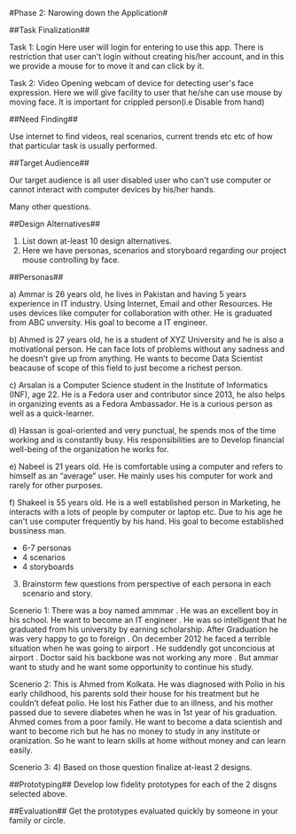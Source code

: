 #Phase 2: Narowing down the Application#

##Task Finalization##

Task 1: Login
Here user will login for entering to use this app. There is restriction that user can't login without creating his/her account, and in this we provide a mouse for to move it and can click by it. 

Task 2: Video
Opening webcam of device for detecting user's face expression. Here we will give facility to user that he/she can use mouse by moving face. It is important for crippled person(i.e Disable from hand)

##Need Finding##

Use internet to find videos, real scenarios, current trends etc etc of how that particular task is usually performed. 

##Target Audience##

Our target audience is all user disabled user who can't use computer or cannot interact with computer devices by his/her hands.

Many other questions. 

##Design Alternatives##
1) List down at-least 10 design alternatives.
2) Here we have personas, scenarios and storyboard regarding our project mouse controlling by face.

##Personas##

a) Ammar is 26 years old, he lives in Pakistan and having 5 years experience in IT industry. Using Internet, Email and other Resources. He uses devices like computer for collaboration with other. He is graduated  from ABC unversity. His goal to become a IT engineer.

b) Ahmed is 27 years old, he is a student of XYZ University and he is also a motivational person. He can face lots of problems without any sadness and he doesn't give up from anything. He wants to become Data Scientist beacause of scope of this field to just become a richest person.

c) Arsalan is a Computer Science student in the Institute of Informatics (INF), age 22. He is a Fedora user and contributor since 2013, he also helps in organizing events as a Fedora Ambassador. He is a curious person as well as a quick-learner.

d) Hassan is goal-oriented and very punctual, he spends mos of the time working and is constantly busy. His responsibilities are to Develop financial well-being of the organization he works for.

e) Nabeel is 21 years old. He is comfortable using a computer and refers to himself as an “average” user. He mainly uses his computer for work and rarely for other purposes.

f) Shakeel is 55 years old. He is a well established person in Marketing, he interacts with a lots of people by computer or laptop etc. Due to his age he can't use computer 
frequently by his hand. His goal to become established bussiness man.


- 6-7 personas
- 4 scenarios
- 4 storyboards
3) Brainstorm few questions from perspective of each persona in each scenario and story.  

Scenerio 1:
There was a boy named ammmar . He was an excellent boy in his school. He want to become an IT engineer . He was so intelligent that he graduated from his university by earning scholarship. After Graduation he was very happy to go to foreign . On december 2012 he faced a terrible situation when he was going to airport . He suddendly got unconcious at airport . Doctor said his backbone was not working any more . But ammar want to study and he want some opportunity to continue his study.

Scenerio 2:
This is Ahmed from Kolkata. He was diagnosed with Polio in his early childhood, his parents sold their house for his treatment but he couldn’t defeat polio. He lost his Father due to an illness, and his mother passed due to severe diabetes when he was in 1st year of his graduation. Ahmed comes from a poor family. He want to become a data scientish and want to become rich but he has no money to study in any institute or oranization. So he want to learn skills at home without money and can learn easily.

Scenerio 3:
4) Based on those question finalize at-least 2 designs.

##Prototyping##
Develop low fidelity prototypes for each of the 2 disgns selected above.

##Evaluation##
Get the prototypes evaluated quickly by someone in your family or circle.  
